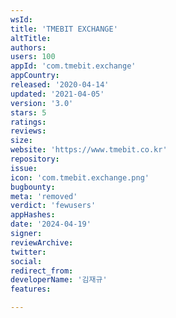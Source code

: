 ```yaml
---
wsId: 
title: 'TMEBIT EXCHANGE'
altTitle: 
authors: 
users: 100
appId: 'com.tmebit.exchange'
appCountry: 
released: '2020-04-14'
updated: '2021-04-05'
version: '3.0'
stars: 5
ratings: 
reviews: 
size: 
website: 'https://www.tmebit.co.kr'
repository: 
issue: 
icon: 'com.tmebit.exchange.png'
bugbounty: 
meta: 'removed'
verdict: 'fewusers'
appHashes: 
date: '2024-04-19'
signer: 
reviewArchive: 
twitter: 
social: 
redirect_from: 
developerName: '김재규'
features: 

---
```



